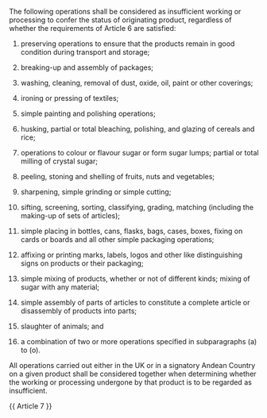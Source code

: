The following operations shall be considered as insufficient working or processing to confer the status of originating product, regardless of whether the requirements of Article 6 are satisfied:

1. preserving operations to ensure that the products remain in good condition during transport and storage;

2. breaking-up and assembly of packages;

3. washing, cleaning, removal of dust, oxide, oil, paint or other coverings;

4. ironing or pressing of textiles;

5. simple painting and polishing operations;

6. husking, partial or total bleaching, polishing, and glazing of cereals and rice;

7. operations to colour or flavour sugar or form sugar lumps; partial or total milling of crystal sugar;

8. peeling, stoning and shelling of fruits, nuts and vegetables;

9. sharpening, simple grinding or simple cutting;

10. sifting, screening, sorting, classifying, grading, matching (including the making-up of sets of articles);

11. simple placing in bottles, cans, flasks, bags, cases, boxes, fixing on cards or boards and all other simple packaging operations;

12. affixing or printing  marks, labels, logos and other like distinguishing signs on products or their packaging;

13. simple mixing of products, whether or not of different kinds; mixing of sugar with any material;

14. simple assembly of parts of articles to constitute a complete article or disassembly of products into parts;

15. slaughter of animals; and

16. a combination of two or more operations specified in subparagraphs (a) to (o).

All operations carried out either in the UK or in a signatory Andean Country on a given product shall be considered together when determining whether the working or processing undergone by that product is to be regarded as insufficient.

{{ Article 7 }}